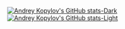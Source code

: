 [![Andrey Kopylov's GitHub stats-Dark](https://github-readme-stats-fwmm4p9il-aak74.vercel.app/api?username=aak74&show_icons=true&theme=dark#gh-dark-mode-only)](https://github.com/anuraghazra/github-readme-stats#gh-dark-mode-only)
[![Andrey Kopylov's GitHub stats-Light](https://github-readme-stats-fwmm4p9il-aak74.vercel.app/api?username=aak74&show_icons=true&theme=default#gh-light-mode-only)](https://github.com/anuraghazra/github-readme-stats#gh-light-mode-only)
